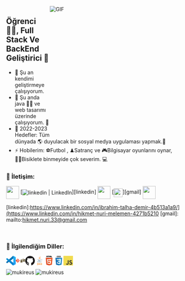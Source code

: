 <img align="right" alt="GIF" src="https://www.hareketligifler.net/data/media/56/bilgisayar-hareketli-resim-0004.gif" width="385" height="355" />

## Öğrenci 👨‍🎓, Full Stack Ve BackEnd Geliştirici 🚀
- 🔭 Şu an kendimi geliştirmeye çalışıyorum.
- 👯 Şu anda java 👩‍💻 ve web tasarımı üzerinde çalışıyorum. 🎨
- 🥅 2022-2023 Hedefler: Tüm dünyada 🌎 duyulacak bir sosyal medya uygulaması yapmak.📱
- ⚡ Hobilerim: ⚽Futbol , ♟Satranç ve 🎮Bilgisayar oyunlarını oynar, 🚴‍♀️Bisiklete binmeyide çok severim. 💻

### 📩 İletişim:

[<img align="center" height="35" width="35"  src="https://www.svgrepo.com/show/66293/instagram.svg" />][instagram]
[<img align="center"  alt="linkedin | LinkedIn" width="24px" src="https://raw.githubusercontent.com/peterthehan/peterthehan/master/assets/linkedin.svg" />][linkedin]
[<img align="center" height="35" width="35"  src="https://www.svgrepo.com/show/66293/instagram.svg" />][instagram 2]
[<img align="center" height="24" width="24" src="https://cdn.jsdelivr.net/npm/simple-icons@v4/icons/gmail.svg" />][gmail]
[<img align="center" height="35" width="35" src="https://icon-library.com/images/twitter-icon-png-transparent/twitter-icon-png-transparent-11.jpg" />][twitter]

[instagram]: https://www.instagram.com/hikmetnri
[instagram 2]: https://www.instagram.com/101yazilimoloji
[twitter]: https://twitter.com/hikmetnri
[linkedin]:https://www.linkedin.com/in/ibrahim-talha-demir-4b513a1a9/](https://www.linkedin.com/in/hikmet-nuri-melemen-4271b5210
[gmail]: mailto:hikmet.nuri.33@gmail.com

<br />

### 🔧 İlgilendiğim Diller:
[<img align="left" alt="Visual Studio Code" width="26px" src="https://raw.githubusercontent.com/github/explore/80688e429a7d4ef2fca1e82350fe8e3517d3494d/topics/visual-studio-code/visual-studio-code.png" />][vsCode]
[<img align="left" alt="Git" width="26px" src="https://raw.githubusercontent.com/github/explore/80688e429a7d4ef2fca1e82350fe8e3517d3494d/topics/git/git.png" />][git]
[<img align="left" alt="GitHub" width="26px" src="https://raw.githubusercontent.com/github/explore/78df643247d429f6cc873026c0622819ad797942/topics/github/github.png" />][github]
[<img align="left" alt="Java" width="26px" src="https://raw.githubusercontent.com/github/explore/cebd63002168a05a6a642f309227eefeccd92950/topics/java/java.png" />][java]
[<img align="left" alt="Html" width="26px" src="https://raw.githubusercontent.com/github/explore/cebd63002168a05a6a642f309227eefeccd92950/topics/html/html.png" />][html]
[<img align="left" alt="Css" width="26px" src="https://raw.githubusercontent.com/github/explore/cebd63002168a05a6a642f309227eefeccd92950/topics/css/css.png" />][css]
[<img align="left" alt="JavaScript" width="26px" src="https://raw.githubusercontent.com/github/explore/cebd63002168a05a6a642f309227eefeccd92950/topics/javascript/javascript.png" />][js]

<br />

[vsCode]: https://code.visualstudio.com/
[git]: https://git-scm.com/
[github]: https://github.com/hikmetnri
[java]: https://www.java.com/tr/
[html]: https://www.w3schools.com/html/
[css]: https://www.w3schools.com/css/
[js]: https://www.w3schools.com/js/default.asp

<br />
<img height="180em" align="center" src="https://github-readme-stats.vercel.app/api?username=hikmetnri&show_icons=true&locale=en&theme=algolia&include_all_commits=true&count_private=true" alt="mukireus"/>
  <img height="180em" align="center" src="https://github-readme-stats.vercel.app/api/top-langs?username=hikmetnri&show_icons=true&locale=en&layout=compact&langs_count=8&theme=algolia" alt="mukireus"/>
